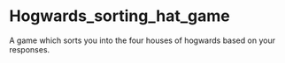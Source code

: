 # Hogwards_sorting_hat_game
A game which sorts you into the four houses of hogwards based on your responses.
